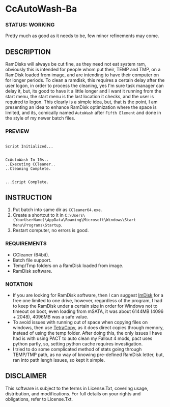 # CcAutoWash-Ba

### STATUS: WORKING
Pretty much as good as it needs to be, few minor refinements may come.

## DESCRIPTION
RamDisks will always be cut fine, as they need not eat system ram, obviously this is intended for people whom put their, TEMP and TMP, on a RamDisk loaded from image, and are intending to have their computer on for longer periods. To clean a ramdisk, this requires a certain delay after the user logon, in order to process the cleaning, yes I'm sure task manager can delay it, but, its good to have it a little longer and I want it running from the start menu, the start menu is the last location it checks, and the user is required to logon. This clearly is a simple idea, but, that is the point, I am presenting an idea to enhance RamDisk optimization where the space is limited, and its, comically named `AutoWash` after `Fifth Element` and done in the style of my newer batch files.

### PREVIEW
```

Script Initialized...


CcAutoWash In 10s..
..Executing CCleaner..
..Cleaning Complete.


...Script Complete.

```

## INSTRUCTION
1. Put batch into same dir as `CCleaner64.exe`.
2. Create a shortcut to it in `C:\Users\(YourUserName)\AppData\Roaming\Microsoft\Windows\Start Menu\Programs\Startup`.
3. Restart computer, no errors is good.

### REQUIREMENTS
- CCleaner (64bit).
- Batch file support.
- Temp/Tmp folders on a RamDisk loaded from image.
- RamDisk software.

### NOTATION
- If you are looking for RamDisk software, then I can suggest [ImDisk](https://github.com/LTRData/ImDisk) for a free one limited to one drive, however, regardless of the program, I had to keep the RamDisk under a certain size in order for Windows not to timeout on boot, even loading from mSATA, it was about 6144MB (4096 + 2048), 4096MB was a safe value.
- To avoid issues with running out of space when copying files on windows, then use [TetraCopy](https://www.codesector.com/teracopy), as it does direct copies through memory, instead of using the temp folder. After doing this, the only issues I have had is with using PACT to auto clean my Fallout 4 mods, pact uses python partly, so, setting python cache requires investigation.  
- I tried to do some complicated method of stats going through TEMP/TMP path, as no way of knowing pre-defined RamDisk letter, but, ran into path lengh issues, so kept it simple.
 

## DISCLAIMER
This software is subject to the terms in License.Txt, covering usage, distribution, and modifications. For full details on your rights and obligations, refer to License.Txt.
